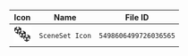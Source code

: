 | Icon | Name | File ID |
| ---  | ---  | ---     |
| ![](SceneSet%20Icon.png) | `SceneSet Icon` | `5498606499726036565` |
